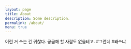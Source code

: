 ```yaml
---
layout: page
title: About
description: Some description.
permalink: /about/
menu: true
---
```

이런 거 쓰는 건 귀찮다. 궁금해 할 사람도 없을테고. #그런데 #왜쓰냐